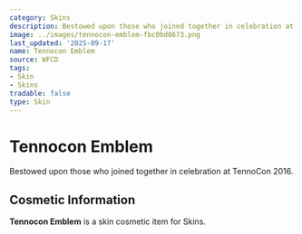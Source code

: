 ```yaml
---
category: Skins
description: Bestowed upon those who joined together in celebration at TennoCon 2016.
image: ../images/tennocon-emblem-fbc0bd8673.png
last_updated: '2025-09-17'
name: Tennocon Emblem
source: WFCD
tags:
- Skin
- Skins
tradable: false
type: Skin
---
```


# Tennocon Emblem

Bestowed upon those who joined together in celebration at TennoCon 2016.

## Cosmetic Information

**Tennocon Emblem** is a skin cosmetic item for Skins.


